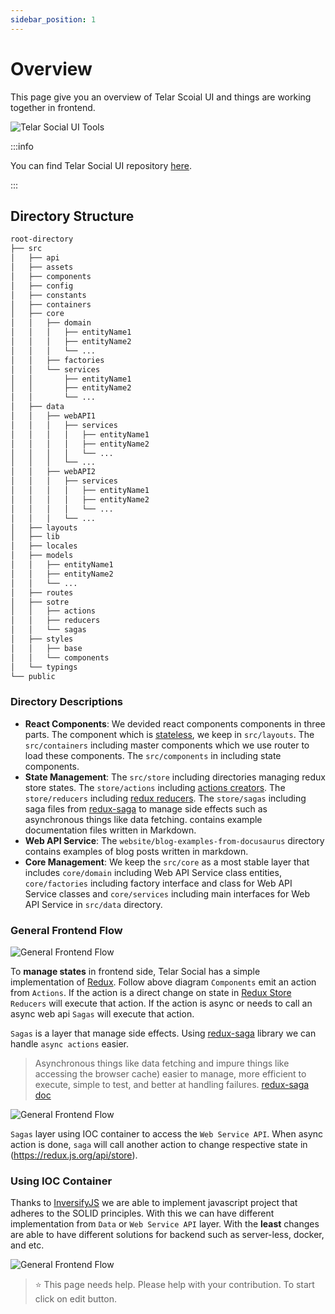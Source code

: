```yaml
---
sidebar_position: 1
---
```


# Overview

This page give you an overview of Telar Scoial UI and things are working together in frontend.


![Telar Social UI Tools](/img/telar/ts-ui-tools.svg)


:::info

You can find Telar Social UI repository [here](https://github.com/red-gold/ts-ui).

:::
## Directory Structure

```bash
root-directory
├── src
│   ├── api
│   ├── assets
│   ├── components
│   ├── config
│   ├── constants
│   ├── containers
│   ├── core
│   │   ├── domain
│   │   │   ├── entityName1
│   │   │   ├── entityName2
│   │   │   └── ...
│   │   ├── factories
│   │   └── services
│   │       ├── entityName1
│   │       ├── entityName2
│   │       └── ...
│   ├── data
│   │   ├── webAPI1
│   │   │   ├── services
│   │   │   │   ├── entityName1
│   │   │   │   ├── entityName2
│   │   │   │   └── ...
│   │   │   └── ...
│   │   ├── webAPI2
│   │   │   ├── services
│   │   │   │   ├── entityName1
│   │   │   │   ├── entityName2
│   │   │   │   └── ...
│   │   │   └── ...
│   ├── layouts
│   ├── lib
│   ├── locales
│   ├── models
│   │   ├── entityName1
│   │   ├── entityName2
│   │   └── ...
│   ├── routes
│   ├── sotre
│   │   ├── actions
│   │   ├── reducers
│   │   └── sagas
│   ├── styles
│   │   ├── base
│   │   └── components
│   └── typings
└── public
```

  ### Directory Descriptions
 
  * **React Components**: We devided react components components in three parts. The component which is [stateless](https://hackernoon.com/react-stateless-functional-components-nine-wins-you-might-have-overlooked-997b0d933dbc), we keep in `src/layouts`.
                          The `src/containers` including master components which we use router to load these components. 
                          The `src/components` in including state components.
  * **State Management**: The `src/store` including directories managing redux store states. 
                          The `store/actions` including [actions creators](https://redux.js.org/basics/actions#action-creators).
                          The `store/reducers` including [redux reducers](https://redux.js.org/basics/reducers).
                          The `store/sagas` including saga files from [redux-saga](https://redux-saga.js.org/) 
                            to manage side effects such as asynchronous things like data fetching. 
    contains example documentation files written in Markdown.
  * **Web API Service**: The `website/blog-examples-from-docusaurus` directory contains examples of blog posts written in markdown.
  * **Core Management**: We keep the `src/core` as a most stable layer that includes `core/domain` including Web API Service class entities,
                          `core/factories` including factory interface and class for Web API Service classes and `core/services`
                          including main interfaces for Web API Service in `src/data` directory.
### General Frontend Flow

<img alt="General Frontend Flow" src="/img/telar/frontend-flow.png" />

To **manage states** in frontend side, Telar Social has a simple implementation of [Redux](https://redux.js.org/introduction/motivation). Follow above diagram `Components` emit an action from `Actions`. 
If the action is a direct change on state in [Redux Store](https://redux.js.org/api/store) `Reducers` will execute that action. If the action is async or needs to call an async web api `Sagas` will execute that action.

`Sagas` is a layer that manage side effects. Using [redux-saga](https://redux-saga.js.org/) library we can handle `async actions` easier.
> Asynchronous things like data fetching and impure things like accessing the browser cache) easier to manage, more efficient to execute, simple to test, and better at handling failures. [redux-saga doc](https://redux-saga.js.org/)

<img alt="General Frontend Flow" src="/img/telar/redux-store-flow.png" />

`Sagas` layer using IOC container to access the `Web Service API`. When async action is done, `saga` will call another action to change respective state in (https://redux.js.org/api/store).

### Using IOC Container 

Thanks to [InversifyJS](http://inversify.io/) we are able to implement javascript project that adheres to the SOLID principles. With this we can have different implementation from `Data` or `Web Service API` layer. With the **least** changes are able to have different solutions for backend such as server-less, docker, and etc.


<img alt="General Frontend Flow" src="/img/telar/ioc-flow.png" />


 > ⭐️ This page needs help. Please help with your contribution. To start click on edit button.